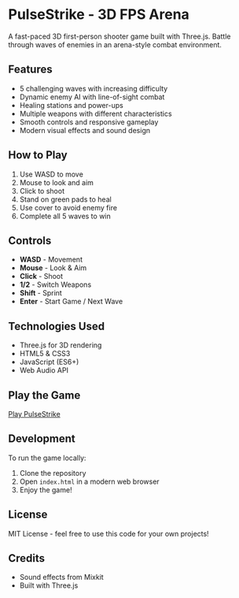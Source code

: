# PulseStrike - 3D FPS Arena

A fast-paced 3D first-person shooter game built with Three.js. Battle through waves of enemies in an arena-style combat environment.

## Features

- 5 challenging waves with increasing difficulty
- Dynamic enemy AI with line-of-sight combat
- Healing stations and power-ups
- Multiple weapons with different characteristics
- Smooth controls and responsive gameplay
- Modern visual effects and sound design

## How to Play

1. Use WASD to move
2. Mouse to look and aim
3. Click to shoot
4. Stand on green pads to heal
5. Use cover to avoid enemy fire
6. Complete all 5 waves to win

## Controls

- **WASD** - Movement
- **Mouse** - Look & Aim
- **Click** - Shoot
- **1/2** - Switch Weapons
- **Shift** - Sprint
- **Enter** - Start Game / Next Wave

## Technologies Used

- Three.js for 3D rendering
- HTML5 & CSS3
- JavaScript (ES6+)
- Web Audio API

## Play the Game

[Play PulseStrike](https://shran24.github.io/PulseStrike/)

## Development

To run the game locally:

1. Clone the repository
2. Open `index.html` in a modern web browser
3. Enjoy the game!

## License

MIT License - feel free to use this code for your own projects!

## Credits

- Sound effects from Mixkit
- Built with Three.js 
